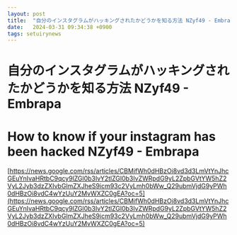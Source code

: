 ```yaml
---
layout: post
title:  "自分のインスタグラムがハッキングされたかどうかを知る方法 NZyf49 - Embrapa"
date:   2024-03-31 09:34:38 +0900
tags: setuirynews 
---
```


# 自分のインスタグラムがハッキングされたかどうかを知る方法 NZyf49 - Embrapa



# How to know if your instagram has been hacked NZyf49 - Embrapa

[https://news.google.com/rss/articles/CBMifWh0dHBzOi8vd3d3LmVtYnJhcGEuYnIvaHRtbC9qcy9lZGl0b3IvY2tlZGl0b3IvZWRpdG9yL2ZpbGVtYW5hZ2VyL2Jyb3dzZXIvbGlmZXJheS9icm93c2VyLmh0bWw_Q29ubmVjdG9yPWh0dHBzOi8vdC4wYzUuY2MvWXZC0gEA?oc=5](https://news.google.com/rss/articles/CBMifWh0dHBzOi8vd3d3LmVtYnJhcGEuYnIvaHRtbC9qcy9lZGl0b3IvY2tlZGl0b3IvZWRpdG9yL2ZpbGVtYW5hZ2VyL2Jyb3dzZXIvbGlmZXJheS9icm93c2VyLmh0bWw_Q29ubmVjdG9yPWh0dHBzOi8vdC4wYzUuY2MvWXZC0gEA?oc=5)

